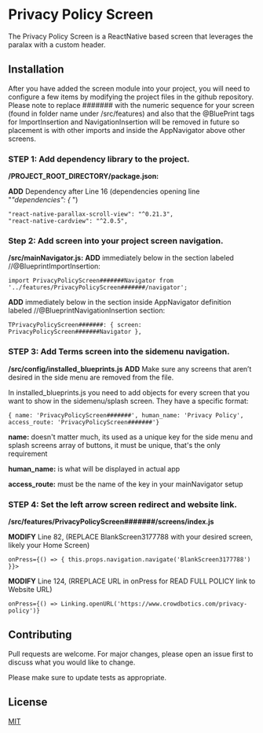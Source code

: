 # Privacy Policy Screen

The Privacy Policy Screen is a ReactNative based screen that leverages the paralax with a custom header.

## Installation

After you have added the screen module into your project, you will need to configure a few items by modifying the project 
files in the github repository. Please note to replace ####### with the numeric sequence for your screen (found in folder name under /src/features) and also that the @BluePrint tags for ImportInsertion and NavigationInsertion will be removed in future so placement is with other imports and inside the AppNavigator above other screens.

### STEP 1: Add dependency library to the project.
**/PROJECT_ROOT_DIRECTORY/package.json:**

  **ADD** Dependency after Line 16 (dependencies opening line "_"dependencies": {_ ")
    
  ``` 
  "react-native-parallax-scroll-view": "^0.21.3",
  "react-native-cardview": "^2.0.5",
  ```

### Step 2: Add screen into your project screen navigation.
  **/src/mainNavigator.js:** 
   **ADD** immediately below in the section labeled  //@BlueprintImportInsertion:  
   
   ```import PrivacyPolicyScreen#######Navigator from '../features/PrivacyPolicyScreen#######/navigator';```
   
   **ADD**  immediately below in the section inside AppNavigator definition labeled  //@BlueprintNavigationInsertion section:
   
   ```TPrivacyPolicyScreen#######: { screen: PrivacyPolicyScreen#######Navigator },```
  
### STEP 3: Add Terms screen into the sidemenu navigation.  
  **/src/config/installed_blueprints.js**
  **ADD** 
    Make sure any screens that aren’t desired in the side menu are removed from the file.

   In installed_blueprints.js you need to add objects for every screen that you want to show in the sidemenu/splash screen.
   They have a specific format:
   
   ``` { name: 'PrivacyPolicyScreen#######', human_name: 'Privacy Policy', access_route: 'PrivacyPolicyScreen#######'} ```
   
   **name:**  doesn't matter much, its used as a unique key for the side menu and splash screens array of 
   buttons, it must be unique, that's the only requirement
  
   **human_name:**  is what will be displayed in actual app
  
   **access_route:**  must be the name of the key in your mainNavigator setup  

### STEP 4: Set the left arrow screen redirect and website link.
**/src/features/PrivacyPolicyScreen#######/screens/index.js**

  **MODIFY** Line 82, (REPLACE BlankScreen3177788 with your desired screen, likely your Home Screen)
  
  ``` onPress={() => { this.props.navigation.navigate('BlankScreen3177788') }}> ```
  
  **MODIFY** Line 124, (RREPLACE URL in onPress for READ FULL POLICY link to Website URL)
  
  ```onPress={() => Linking.openURL('https://www.crowdbotics.com/privacy-policy')} ```

## Contributing
Pull requests are welcome. For major changes, please open an issue first to discuss what you would like to change.

Please make sure to update tests as appropriate.

## License
[MIT](https://choosealicense.com/licenses/mit/)
